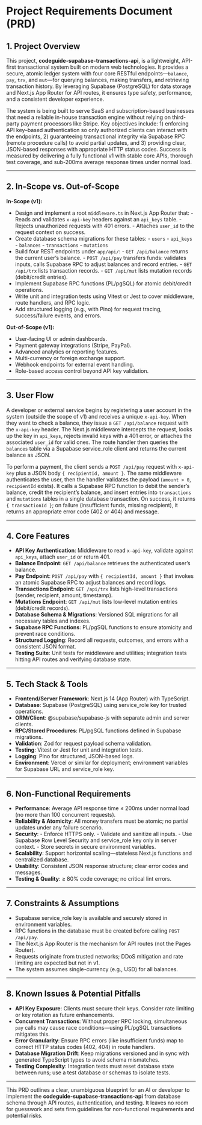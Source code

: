 # Project Requirements Document (PRD)

## 1. Project Overview

This project, **codeguide-supabase-transactions-api**, is a lightweight, API-first transactional system built on modern web technologies. It provides a secure, atomic ledger system with four core RESTful endpoints—`balance`, `pay`, `trx`, and `mut`—for querying balances, making transfers, and retrieving transaction history. By leveraging Supabase (PostgreSQL) for data storage and Next.js App Router for API routes, it ensures type safety, performance, and a consistent developer experience.

The system is being built to serve SaaS and subscription-based businesses that need a reliable in-house transaction engine without relying on third-party payment processors like Stripe. Key objectives include: 1) enforcing API key–based authentication so only authorized clients can interact with the endpoints, 2) guaranteeing transactional integrity via Supabase RPC (remote procedure calls) to avoid partial updates, and 3) providing clear, JSON-based responses with appropriate HTTP status codes. Success is measured by delivering a fully functional v1 with stable core APIs, thorough test coverage, and sub-200ms average response times under normal load.

---

## 2. In-Scope vs. Out-of-Scope

**In-Scope (v1):**
- Design and implement a root `middleware.ts` in Next.js App Router that:  - Reads and validates `x-api-key` headers against an `api_keys` table.  - Rejects unauthorized requests with 401 errors.  - Attaches `user_id` to the request context on success.
- Create database schema migrations for these tables:  - `users`  - `api_keys`  - `balances`  - `transactions`  - `mutations`
- Build four REST endpoints under `app/api/`:  - `GET /api/balance` returns the current user’s balance.  - `POST /api/pay` transfers funds: validates inputs, calls Supabase RPC to adjust balances and record entries.  - `GET /api/trx` lists transaction records.  - `GET /api/mut` lists mutation records (debit/credit entries).
- Implement Supabase RPC functions (PL/pgSQL) for atomic debit/credit operations.
- Write unit and integration tests using Vitest or Jest to cover middleware, route handlers, and RPC logic.
- Add structured logging (e.g., with Pino) for request tracing, success/failure events, and errors.

**Out-of-Scope (v1):**
- User-facing UI or admin dashboards.
- Payment gateway integrations (Stripe, PayPal).
- Advanced analytics or reporting features.
- Multi-currency or foreign exchange support.
- Webhook endpoints for external event handling.
- Role-based access control beyond API key validation.

---

## 3. User Flow

A developer or external service begins by registering a user account in the system (outside the scope of v1) and receives a unique `x-api-key`. When they want to check a balance, they issue a `GET /api/balance` request with the `x-api-key` header. The Next.js middleware intercepts the request, looks up the key in `api_keys`, rejects invalid keys with a 401 error, or attaches the associated `user_id` for valid ones. The route handler then queries the `balances` table via a Supabase service_role client and returns the current balance as JSON.

To perform a payment, the client sends a `POST /api/pay` request with `x-api-key` plus a JSON body `{ recipientId, amount }`. The same middleware authenticates the user, then the handler validates the payload (`amount > 0`, `recipientId` exists). It calls a Supabase RPC function to debit the sender’s balance, credit the recipient’s balance, and insert entries into `transactions` and `mutations` tables in a single database transaction. On success, it returns `{ transactionId }`; on failure (insufficient funds, missing recipient), it returns an appropriate error code (402 or 404) and message.

---

## 4. Core Features

- **API Key Authentication**: Middleware to read `x-api-key`, validate against `api_keys`, attach `user_id` or return 401.
- **Balance Endpoint**: `GET /api/balance` retrieves the authenticated user’s balance.
- **Pay Endpoint**: `POST /api/pay` with `{ recipientId, amount }` that invokes an atomic Supabase RPC to adjust balances and record logs.
- **Transactions Endpoint**: `GET /api/trx` lists high-level transactions (sender, recipient, amount, timestamp).
- **Mutations Endpoint**: `GET /api/mut` lists low-level mutation entries (debit/credit records).
- **Database Schema & Migrations**: Versioned SQL migrations for all necessary tables and indexes.
- **Supabase RPC Functions**: PL/pgSQL functions to ensure atomicity and prevent race conditions.
- **Structured Logging**: Record all requests, outcomes, and errors with a consistent JSON format.
- **Testing Suite**: Unit tests for middleware and utilities; integration tests hitting API routes and verifying database state.

---

## 5. Tech Stack & Tools

- **Frontend/Server Framework**: Next.js 14 (App Router) with TypeScript.
- **Database**: Supabase (PostgreSQL) using service_role key for trusted operations.
- **ORM/Client**: @supabase/supabase-js with separate admin and server clients.
- **RPC/Stored Procedures**: PL/pgSQL functions defined in Supabase migrations.
- **Validation**: Zod for request payload schema validation.
- **Testing**: Vitest or Jest for unit and integration tests.
- **Logging**: Pino for structured, JSON-based logs.
- **Environment**: Vercel or similar for deployment; environment variables for Supabase URL and service_role key.

---

## 6. Non-Functional Requirements

- **Performance**: Average API response time ≤ 200ms under normal load (no more than 100 concurrent requests).
- **Reliability & Atomicity**: All money transfers must be atomic; no partial updates under any failure scenario.
- **Security**:  - Enforce HTTPS only.  - Validate and sanitize all inputs.  - Use Supabase Row Level Security and service_role key only in server context.  - Store secrets in secure environment variables.
- **Scalability**: Support horizontal scaling—stateless Next.js functions and centralized database.
- **Usability**: Consistent JSON response structure; clear error codes and messages.
- **Testing & Quality**: ≥ 80% code coverage; no critical lint errors.

---

## 7. Constraints & Assumptions

- Supabase service_role key is available and securely stored in environment variables.
- RPC functions in the database must be created before calling `POST /api/pay`.
- The Next.js App Router is the mechanism for API routes (not the Pages Router).
- Requests originate from trusted networks; DDoS mitigation and rate limiting are expected but not in v1.
- The system assumes single-currency (e.g., USD) for all balances.

---

## 8. Known Issues & Potential Pitfalls

- **API Key Exposure**: Clients must secure their keys. Consider rate limiting or key rotation as future enhancements.
- **Concurrent Transactions**: Without proper RPC locking, simultaneous `pay` calls may cause race conditions—using PL/pgSQL transactions mitigates this.
- **Error Granularity**: Ensure RPC errors (like insufficient funds) map to correct HTTP status codes (402, 404) in route handlers.
- **Database Migration Drift**: Keep migrations versioned and in sync with generated TypeScript types to avoid schema mismatches.
- **Testing Complexity**: Integration tests must reset database state between runs; use a test database or schemas to isolate tests.


---

This PRD outlines a clear, unambiguous blueprint for an AI or developer to implement the **codeguide-supabase-transactions-api** from database schema through API routes, authentication, and testing. It leaves no room for guesswork and sets firm guidelines for non-functional requirements and potential risks.